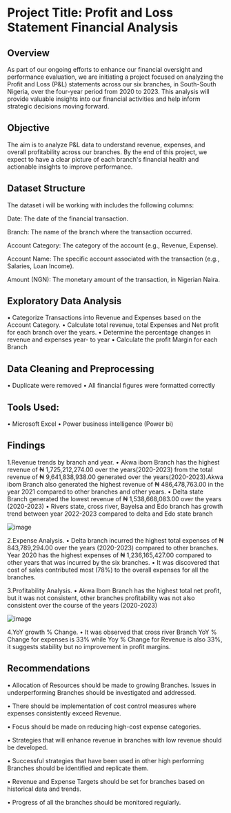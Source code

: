 # Project Title: Profit and Loss Statement Financial Analysis

## Overview

As part of our ongoing efforts to enhance our financial oversight and performance evaluation, we are initiating a project focused on analyzing the Profit and Loss (P&L) statements across our six branches, in South-South Nigeria, over the four-year period from 2020 to 2023. This analysis will provide valuable insights into our financial activities and help inform strategic decisions moving forward.

## Objective

The aim is to analyze P&L data to understand revenue, expenses, and overall profitability across our branches. By the end of this project, we expect to have a clear picture of each branch's financial health and actionable insights to improve performance.

## Dataset Structure

The dataset  i will be working with includes the following columns:

Date: The date of the financial transaction.

Branch: The name of the branch where the transaction occurred.

Account Category: The category of the account (e.g., Revenue, Expense).

Account Name: The specific account associated with the transaction (e.g., Salaries, Loan Income).

Amount (NGN): The monetary amount of the transaction, in Nigerian Naira.

## Exploratory Data Analysis
•	Categorize Transactions into Revenue and Expenses based on the Account Category.
•	Calculate total revenue, total Expenses and Net profit for each branch over the years.
•	Determine the percentage changes in revenue and expenses year- to year 
•	Calculate the profit Margin for each Branch

## Data Cleaning and Preprocessing

•	Duplicate were removed
•	All financial figures were formatted correctly

## Tools Used:

•	Microsoft Excel
•	Power business intelligence (Power bi)

## Findings
1.Revenue trends by branch and year.
•	Akwa ibom  Branch has the highest revenue of  ₦ 1,725,212,274.00 over the years(2020-2023) from the total revenue of ₦ 9,641,838,938.00 generated over the years(2020-2023).Akwa ibom Branch also generated the highest  revenue of ₦ 486,478,763.00 in the year 2021 compared to other branches and other years.
•	Delta state Branch generated the lowest revenue of ₦ 1,538,668,083.00 over the years (2020-2023)
•	Rivers state, cross river, Bayelsa and Edo branch has growth trend between year 2022-2023 compared to delta and Edo state branch 

![image](https://github.com/user-attachments/assets/98b3ce17-f5de-497c-b341-6e519474bb4a)


2.Expense Analysis.
•	Delta branch incurred the highest total expenses of ₦ 843,789,294.00 over the years (2020-2023) compared to other branches. Year 2020 has the highest expenses of ₦ 1,236,165,427.00 compared to other years that was incurred by the six branches.
•	It was discovered that cost of sales contributed most (78%) to the overall expenses for all the branches.

3.Profitability Analysis.
•	Akwa Ibom Branch has the highest total net profit, but it was not consistent, other branches profitability was not also consistent over the course of the years (2020-2023)

![image](https://github.com/user-attachments/assets/6d03b3eb-e44b-4fba-9a33-c0ee372b7aac)



4.YoY growth % Change.
•	It was observed that cross river Branch YoY % Change for expenses is 33% while Yoy % Change for Revenue is also 33%, it suggests stability but no improvement in profit margins.

## Recommendations

•	Allocation of Resources should be made to growing Branches. Issues in underperforming Branches should be investigated and addressed.

•	There should be implementation of cost control measures where expenses consistently exceed Revenue.

•	Focus should be made on reducing high-cost expense categories.

•	Strategies that will enhance revenue in branches with low revenue should be developed.

•	Successful strategies that have been used in other high performing Branches should be identified and replicate them.

•	Revenue and Expense Targets should be set for branches based on historical data and trends.

•	Progress of all the branches should be monitored regularly.





